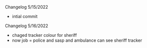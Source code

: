 Changelog 5/15/2022
- intial commit

Changelog 5/16/2022
- chaged tracker colour for sheriff
- now job = police and sasp and ambulance can see sheriff tracker
